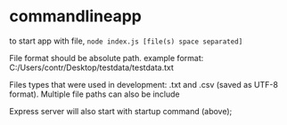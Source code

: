 # commandlineapp

to start app with file, `node index.js [file(s) space separated]` 

File format should be absolute path. example format: C:/Users/contr/Desktop/testdata/testdata.txt

Files types that were used in development:  .txt and .csv (saved as UTF-8 format).  Multiple file paths can also be include 

Express server will also start with startup command (above);


